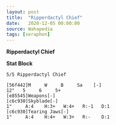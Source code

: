 ```yaml
---
layout: post
title:  "Ripperdactyl Chief"
date:   2020-12-05 00:00:00
source: Wahapedia
tags: [seraphon]
---
```


**Ripperdactyl Chief**

**Stat Block**
```
5/5 Ripperdactyl Chief
```

```
[56f442]M     W     B     Sa    [-]
12"   5     6     5+    
[e85545]Weapons[-]
[c6c930]Skyblade[-]
1"     A:4    H:3+   W:4+   R:-1   D:1   
[c6c930]Tearing Jaws[-]
1"     A:4    H:4+   W:3+   R:-    D:1   
```
    